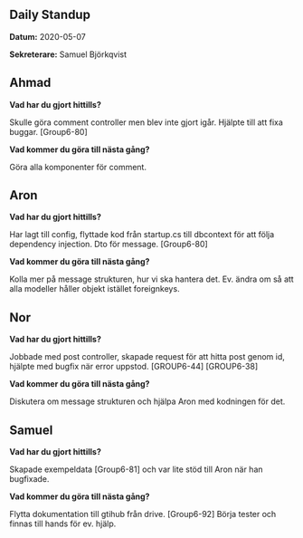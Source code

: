 ## **Daily Standup**

**Datum:** 2020-05-07

**Sekreterare:** Samuel Björkqvist



## **Ahmad**

**Vad har du gjort hittills?**

Skulle göra comment controller men blev inte gjort igår. Hjälpte till att fixa buggar. [Group6-80] 

**Vad kommer du göra till nästa gång?**

Göra alla komponenter för comment. 



## **Aron**

**Vad har du gjort hittills?**

Har lagt till config, flyttade kod från startup.cs till dbcontext för att följa dependency injection. Dto för message. [Group6-80] 

**Vad kommer du göra till nästa gång?**

Kolla mer på message strukturen, hur vi ska hantera det. Ev. ändra om så att alla modeller håller objekt istället foreignkeys. 



## **Nor**

**Vad har du gjort hittills?**

Jobbade med post controller, skapade request för att hitta post genom id, hjälpte med bugfix när error uppstod. [GROUP6-44] [GROUP6-38] 

**Vad kommer du göra till nästa gång?**

Diskutera om message strukturen och hjälpa Aron med kodningen för det. 



## **Samuel**

**Vad har du gjort hittills?**

Skapade exempeldata [Group6-81]  och var lite stöd till Aron när han bugfixade.  

**Vad kommer du göra till nästa gång?**

Flytta dokumentation till gtihub från drive. [Group6-92]  Börja tester och finnas till hands för ev. hjälp.